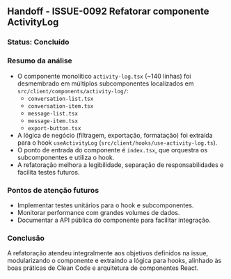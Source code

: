 ## Handoff - ISSUE-0092 Refatorar componente ActivityLog

### Status: Concluído

### Resumo da análise

- O componente monolítico `activity-log.tsx` (~140 linhas) foi desmembrado em múltiplos subcomponentes localizados em `src/client/components/activity-log/`:
  - `conversation-list.tsx`
  - `conversation-item.tsx`
  - `message-list.tsx`
  - `message-item.tsx`
  - `export-button.tsx`
- A lógica de negócio (filtragem, exportação, formatação) foi extraída para o hook `useActivityLog` (`src/client/hooks/use-activity-log.ts`).
- O ponto de entrada do componente é `index.tsx`, que orquestra os subcomponentes e utiliza o hook.
- A refatoração melhora a legibilidade, separação de responsabilidades e facilita testes futuros.

### Pontos de atenção futuros

- Implementar testes unitários para o hook e subcomponentes.
- Monitorar performance com grandes volumes de dados.
- Documentar a API pública do componente para facilitar integração.

### Conclusão

A refatoração atendeu integralmente aos objetivos definidos na issue, modularizando o componente e extraindo a lógica para hooks, alinhado às boas práticas de Clean Code e arquitetura de componentes React.